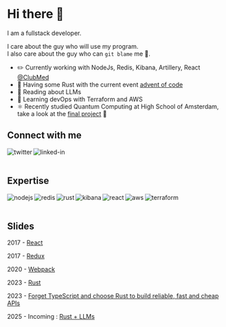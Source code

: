 # Hi there 👋

I am a fullstack developer.

I care about the guy who will use my program.
<br>
I also care about the guy who can `git blame` me 👀.

- ✏️ Currently working with NodeJs, Redis, Kibana, Artillery, React [@ClubMed](https://github.com/ClubMediterranee)
- 🦀 Having some Rust with the current event [advent of code](https://adventofcode.com)
- 🔭 Reading about LLMs
- 🌱 Learning devOps with Terraform and AWS
- ⚛ Recently studied Quantum Computing at High School of Amsterdam, take a look at the [final project](https://jovian.ai/zacaria/quantumbb84tp) 🤯


## Connect with me

[<img align="left" alt="twitter" src="https://img.shields.io/badge/twitter-%23000000.svg?&style=for-the-badge&logo=x&logoColor=white" />](https://twitter.com/ChtatarZacaria)
[<img align="left" alt="linked-in" src="https://img.shields.io/badge/linkedin-%230077B5.svg?&style=for-the-badge&logo=linkedin&logoColor=white" />](https://www.linkedin.com/in/zacariachtatar)

<!--
[<img align="left" alt="stack-overflow" src="https://img.shields.io/badge/stack%20overflow-FE7A16?logo=stack-overflow&logoColor=white&style=for-the-badge" />](https://stackoverflow.com/users/3283097/zacaria)

[<img align="left" alt="pluralsight" src="https://img.shields.io/badge/pluralsight-%23F15B2A.svg?&style=for-the-badge&logo=pluralsight&logoColor=white" />](https://app.pluralsight.com/profile/zacaria-chtatar)
-->


<br>
<br>

## Expertise
<img align="left" alt="nodejs" src="https://img.shields.io/badge/node.js%20-%2343853D.svg?&style=for-the-badge&logo=node.js&logoColor=white" />
<img align="left" alt="redis" src="https://img.shields.io/badge/redis-%23DC382D?logo=redis&logoColor=white&style=for-the-badge" />
<img align="left" alt="rust" src="https://img.shields.io/badge/Rust-000000?style=for-the-badge&logo=rust&logoColor=white" />
<img align="left" alt="kibana" src="https://img.shields.io/badge/Kibana-005571?style=for-the-badge&logo=Kibana&logoColor=white" />
<img align="left" alt="react" src="https://img.shields.io/badge/react%20-%2320232a.svg?&style=for-the-badge&logo=react&logoColor=%2361DAFB" />
<img align="left" alt="aws" src="https://img.shields.io/badge/Amazon%20AWS-%23232F3E?logo=amazon-aws&logoColor=white&style=for-the-badge" />
<img align="left" alt="terraform" src="https://img.shields.io/badge/terraform-%237B42BC?logo=terraform&logoColor=white&style=for-the-badge" />

<br>
<br>

## Slides

2017 - [React](https://havesome-react.surge.sh/#/)

2017 - [Redux](https://havesome-redux.surge.sh/#/)

2020 - [Webpack](https://havesome-webpack.surge.sh/#/)

2023 - [Rust](https://havesome-rust.surge.sh/#/)

2023 - [Forget TypeScript and choose Rust to build reliable, fast and cheap APIs](https://havesome-rust-apidays.surge.sh/)

2025 - Incoming : [Rust + LLMs](https://burn.dev/)

